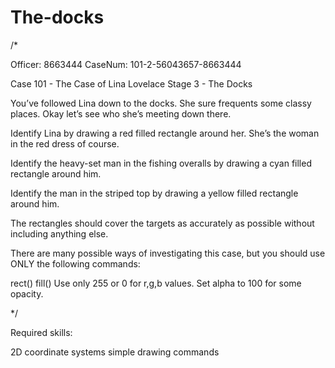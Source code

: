 # The-docks
/*

Officer: 8663444
CaseNum: 101-2-56043657-8663444

Case 101 - The Case of Lina Lovelace
Stage 3 - The Docks

You’ve followed Lina down to the docks. She sure frequents some classy places.
Okay let’s see who she’s meeting down there.

Identify Lina by drawing a red filled rectangle around her.
She’s the woman in the red dress of course.

Identify the heavy-set man in the fishing overalls by drawing a cyan filled
rectangle around him.

Identify the man in the striped top by drawing a yellow filled rectangle around
him.

The rectangles should cover the targets as accurately as possible without
including anything else.

There are many possible ways of investigating this case, but you
should use ONLY the following commands:

  rect()
  fill() Use only 255 or 0 for r,g,b values. Set alpha to 100 for some opacity.

*/

Required skills:

2D coordinate systems
simple drawing commands
